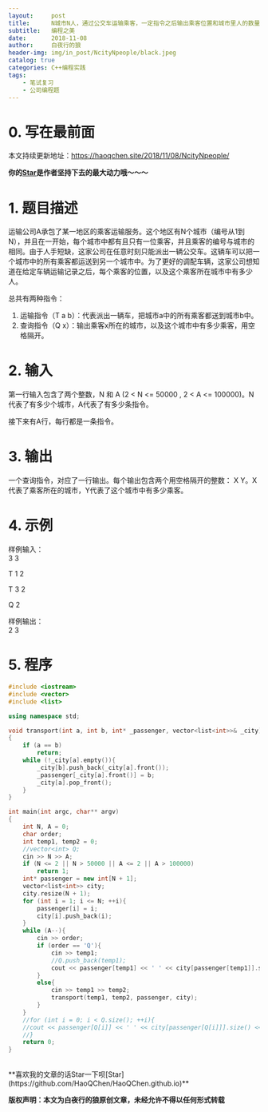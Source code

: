 ```yaml
---
layout:     post
title:      N城市N人，通过公交车运输乘客，一定指令之后输出乘客位置和城市里人的数量（景驰18年秋招第三题）
subtitle:   编程之美
date:       2018-11-08
author:     白夜行的狼
header-img: img/in_post/NcityNpeople/black.jpeg
catalog: true
categories: C++编程实践
tags:
    - 笔试复习
    - 公司编程题
--- 
```


# 0. 写在最前面
本文持续更新地址：<https://haoqchen.site/2018/11/08/NcityNpeople/>

**你的[Star](https://github.com/HaoQChen/HaoQChen.github.io)是作者坚持下去的最大动力哦～～～**

# 1. 题目描述
运输公司A承包了某一地区的乘客运输服务。这个地区有N个城市（编号从1到N），并且在一开始，每个城市中都有且只有一位乘客，并且乘客的编号与城市的相同。由于人手短缺，这家公司在任意时刻只能派出一辆公交车。这辆车可以把一个城市中的所有乘客都运送到另一个城市中。为了更好的调配车辆，这家公司想知道在给定车辆运输记录之后，每个乘客的位置，以及这个乘客所在城市中有多少人。

总共有两种指令：  
1. 运输指令（T a b）：代表派出一辆车，把城市a中的所有乘客都送到城市b中。
2. 查询指令（Q x）：输出乘客x所在的城市，以及这个城市中有多少乘客，用空格隔开。

# 2. 输入
第一行输入包含了两个整数，N 和 A (2 < N <= 50000 , 2 < A <= 100000)。N代表了有多少个城市，A代表了有多少条指令。

接下来有A行，每行都是一条指令。

# 3. 输出
一个查询指令，对应了一行输出。每个输出包含两个用空格隔开的整数： X Y。X代表了乘客所在的城市，Y代表了这个城市中有多少乘客。

# 4. 示例
样例输入：  
3 3

T 1 2

T 3 2

Q 2

样例输出：  
2 3

# 5. 程序
```cpp
#include <iostream>
#include <vector>
#include <list>

using namespace std;

void transport(int a, int b, int* _passenger, vector<list<int>>& _city)
{
    if (a == b)
        return;
    while (!_city[a].empty()){
        _city[b].push_back(_city[a].front());
        _passenger[_city[a].front()] = b;
        _city[a].pop_front();
    }
}

int main(int argc, char** argv)
{
    int N, A = 0;
    char order;
    int temp1, temp2 = 0;
    //vector<int> Q;
    cin >> N >> A;
    if (N <= 2 || N > 50000 || A <= 2 || A > 100000)
        return 1;
    int* passenger = new int[N + 1];
    vector<list<int>> city;
    city.resize(N + 1);
    for (int i = 1; i <= N; ++i){
        passenger[i] = i;
        city[i].push_back(i);
    }
    while (A--){
        cin >> order;
        if (order == 'Q'){
            cin >> temp1;
            //Q.push_back(temp1);
            cout << passenger[temp1] << ' ' << city[passenger[temp1]].size() << endl;
        }
        else{
            cin >> temp1 >> temp2;
            transport(temp1, temp2, passenger, city);
        }
    }
    //for (int i = 0; i < Q.size(); ++i){
    //cout << passenger[Q[i]] << ' ' << city[passenger[Q[i]]].size() << endl;
    //}
    return 0;
}
```
  
<br>
**喜欢我的文章的话Star一下呗[Star](https://github.com/HaoQChen/HaoQChen.github.io)**

**版权声明：本文为白夜行的狼原创文章，未经允许不得以任何形式转载**
